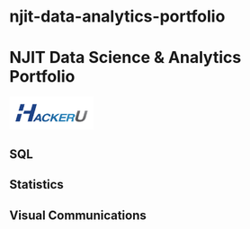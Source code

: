 # njit-data-analytics-portfolio
# NJIT Data Science & Analytics Portfolio 

<img src="https://github.com/wiazur/data-analytics-portfolio/blob/main/hackeru-logo.png" width="150"/> 

 
## SQL 

 
## Statistics 

 
## Visual Communications 
